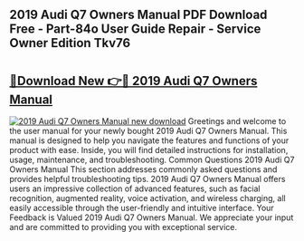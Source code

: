 ## 2019 Audi Q7 Owners Manual PDF Download Free - Part-84o User Guide Repair - Service Owner Edition Tkv76

# <h2><a href="http://bc19863.oget.top/?id=2019+Audi+Q7+Owners+Manual">🔗Download New 👉🔴 2019 Audi Q7 Owners Manual</a></h2>

[![2019 Audi Q7 Owners Manual new download](https://i.imgur.com/5g1atiW.png)](http://bc19863.oget.top/?id=2019+Audi+Q7+Owners+Manual)
Greetings and welcome to the user manual for your newly bought 2019 Audi Q7 Owners Manual. This manual is designed to help you navigate the features and functions of your product with ease. Inside, you will find detailed instructions for installation, usage, maintenance, and troubleshooting. Common Questions 2019 Audi Q7 Owners Manual This section addresses commonly asked questions and provides helpful troubleshooting tips. 2019 Audi Q7 Owners Manual offers users an impressive collection of advanced features, such as facial recognition, augmented reality, voice activation, and wireless charging, all easily accessible through the user-friendly and intuitive interface. Your Feedback is Valued 2019 Audi Q7 Owners Manual. We appreciate your input and are committed to providing you with exceptional service.
